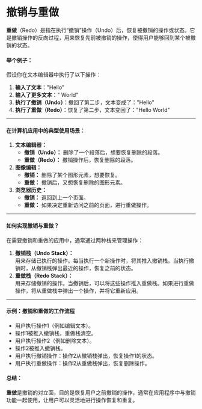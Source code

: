 # 撤销与重做

**重做**（Redo）是指在执行“撤销”操作（Undo）后，恢复被撤销的操作或状态。它是撤销操作的反向过程，用来恢复先前被撤销的操作，使得用户能够回到某个被撤销的状态。

#### 举个例子：

假设你在文本编辑器中执行了以下操作：

1. **输入了文本**："Hello"
2. **输入了更多文本**：" World"
3. **执行了撤销（Undo）**：撤回了第二步，文本变成了："Hello"
4. **执行了重做（Redo）**：恢复了第二步，文本变回了："Hello World"

***

#### 在计算机应用中的典型使用场景：

1. **文本编辑器：**
   * **撤销（Undo）：** 删除了一个段落后，想要恢复删除的段落。
   * **重做（Redo）：** 撤销操作后，恢复删除的段落。
2. **图像编辑：**
   * **撤销：** 删除了某个图形元素，想要恢复。
   * **重做：** 撤销后，又想恢复删除的图形元素。
3. **浏览器历史：**
   * **撤销：** 返回到上一个页面。
   * **重做：** 如果决定重新访问之前的页面，进行重做操作。

***

#### 如何实现撤销与重做？

在需要撤销和重做的应用中，通常通过两种栈来管理操作：

1. **撤销栈（Undo Stack）：**\
   用来存储已执行的操作。每当执行一个新操作时，将其推入撤销栈。当执行撤销时，从撤销栈弹出最近的操作，恢复之前的状态。
2. **重做栈（Redo Stack）：**\
   用来存储撤销的操作。当撤销后，可以将这些操作推入重做栈。如果进行重做操作，将从重做栈中弹出一个操作，并将它重新应用。

***

#### 示例：撤销和重做的工作流程

* 用户执行操作1（例如编辑文本）。
* 操作1被推入撤销栈，重做栈清空。
* 用户执行操作2（例如删除文本）。
* 操作2被推入撤销栈。
* 用户执行撤销操作：操作2从撤销栈弹出，恢复操作1的状态。
* 用户执行重做操作：操作2从重做栈弹出，恢复删除操作。

#### 总结：

**重做**是撤销的对立面，目的是恢复用户之前撤销的操作，通常在应用程序中与撤销功能一起使用，让用户可以灵活地进行操作恢复和重复。
